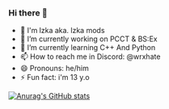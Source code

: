 ### Hi there 👋

- 💊 I'm lzka aka. lzka mods
- 🔭 I’m currently working on PCCT & BS:Ex
- 🌱 I’m currently learning C++ And Python
- 📫 How to reach me in Discord: @wrxhate
- 😄 Pronouns: he/him
- ⚡ Fun fact: i'm 13 y.o

[![Anurag's GitHub stats](https://github-readme-stats.vercel.app/api?username=lzkamods&show_icons=true&theme=dark)](https://github.com/anuraghazra/github-readme-stats)
